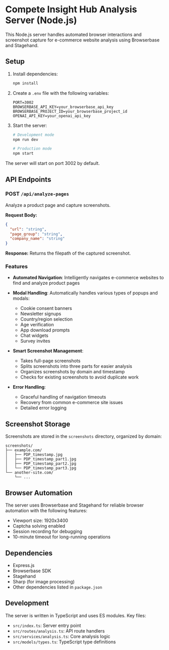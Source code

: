 # Compete Insight Hub Analysis Server (Node.js)

This Node.js server handles automated browser interactions and screenshot capture for e-commerce website analysis using Browserbase and Stagehand.

## Setup

1. Install dependencies:

   ```bash
   npm install
   ```

2. Create a `.env` file with the following variables:

   ```
   PORT=3002
   BROWSERBASE_API_KEY=your_browserbase_api_key
   BROWSERBASE_PROJECT_ID=your_browserbase_project_id
   OPENAI_API_KEY=your_openai_api_key
   ```

3. Start the server:

   ```bash
   # Development mode
   npm run dev

   # Production mode
   npm start
   ```

The server will start on port 3002 by default.

## API Endpoints

### POST `/api/analyze-pages`

Analyze a product page and capture screenshots.

**Request Body:**

```json
{
  "url": "string",
  "page_group": "string",
  "company_name": "string"
}
```

**Response:**
Returns the filepath of the captured screenshot.

### Features

- **Automated Navigation**: Intelligently navigates e-commerce websites to find and analyze product pages
- **Modal Handling**: Automatically handles various types of popups and modals:

  - Cookie consent banners
  - Newsletter signups
  - Country/region selection
  - Age verification
  - App download prompts
  - Chat widgets
  - Survey invites

- **Smart Screenshot Management**:

  - Takes full-page screenshots
  - Splits screenshots into three parts for easier analysis
  - Organizes screenshots by domain and timestamp
  - Checks for existing screenshots to avoid duplicate work

- **Error Handling**:
  - Graceful handling of navigation timeouts
  - Recovery from common e-commerce site issues
  - Detailed error logging

## Screenshot Storage

Screenshots are stored in the `screenshots` directory, organized by domain:

```
screenshots/
├── example.com/
│   ├── PDP_timestamp.jpg
│   ├── PDP_timestamp_part1.jpg
│   ├── PDP_timestamp_part2.jpg
│   └── PDP_timestamp_part3.jpg
└── another-site.com/
    └── ...
```

## Browser Automation

The server uses Browserbase and Stagehand for reliable browser automation with the following features:

- Viewport size: 1920x3400
- Captcha solving enabled
- Session recording for debugging
- 10-minute timeout for long-running operations

## Dependencies

- Express.js
- Browserbase SDK
- Stagehand
- Sharp (for image processing)
- Other dependencies listed in `package.json`

## Development

The server is written in TypeScript and uses ES modules. Key files:

- `src/index.ts`: Server entry point
- `src/routes/analysis.ts`: API route handlers
- `src/services/analysis.ts`: Core analysis logic
- `src/models/types.ts`: TypeScript type definitions
